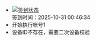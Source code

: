 - [![签到状态](https://github.com/womade/Cloud189-Actions/actions/workflows/main.yml/badge.svg?branch=main)](https://github.com/womade/Cloud189-Actions/actions/workflows/main.yml) <br> 签到时间：2025-10-31 00:46:34
- 开始执行帐号1
- 设备ID不存在，需要二次设备校验
